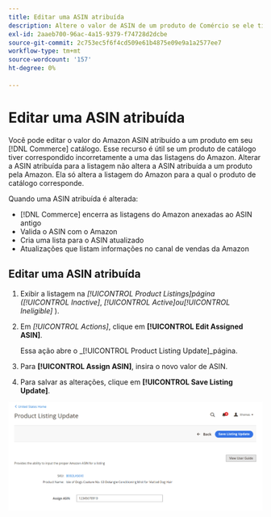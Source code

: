 ```yaml
---
title: Editar uma ASIN atribuída
description: Altere o valor de ASIN de um produto de Comércio se ele tiver sido correspondido incorretamente a uma de suas listagens do Amazon.
exl-id: 2aaeb700-96ac-4a15-9379-f74728d2dcbe
source-git-commit: 2c753ec5f6f4cd509e61b4875e09e9a1a2577ee7
workflow-type: tm+mt
source-wordcount: '157'
ht-degree: 0%

---
```


# Editar uma ASIN atribuída

Você pode editar o valor do Amazon ASIN atribuído a um produto em seu [!DNL Commerce] catálogo. Esse recurso é útil se um produto de catálogo tiver correspondido incorretamente a uma das listagens do Amazon. Alterar a ASIN atribuída para a listagem não altera a ASIN atribuída a um produto pela Amazon. Ela só altera a listagem do Amazon para a qual o produto de catálogo corresponde.

Quando uma ASIN atribuída é alterada:

- [!DNL Commerce] encerra as listagens do Amazon anexadas ao ASIN antigo
- Valida o ASIN com o Amazon
- Cria uma lista para o ASIN atualizado
- Atualizações que listam informações no canal de vendas da Amazon

## Editar uma ASIN atribuída

1. Exibir a listagem na _[!UICONTROL Product Listings]_página (_[!UICONTROL Inactive]_, _[!UICONTROL Active]_ou_[!UICONTROL Ineligible]_ ).

1. Em _[!UICONTROL Actions]_, clique em **[!UICONTROL Edit Assigned ASIN]**.

   Essa ação abre o _[!UICONTROL Product Listing Update]_página.

1. Para **[!UICONTROL Assign ASIN]**, insira o novo valor de ASIN.

1. Para salvar as alterações, clique em **[!UICONTROL Save Listing Update]**.

![Editar uma ASIN atribuída](assets/amazon-assigned-asin-edit.png)
